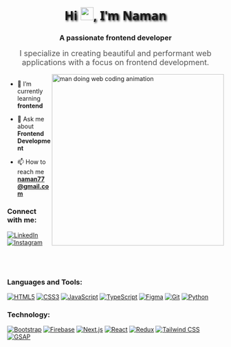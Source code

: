 <h1 align="center" style="font-family: 'Segoe UI', Tahoma, Geneva, Verdana, sans-serif; text-shadow: 2px 2px 4px #000000;">
  Hi <img src="https://media.giphy.com/media/hvRJCLFzcasrR4ia7z/giphy.gif" width="30px" alt="waving hand" />, I'm Naman
</h1>
<h3 align="center">A passionate frontend developer</h3>

<p align="center" style="font-size: 18px; max-width: 700px; margin: auto; color: #555;">
  I specialize in creating beautiful and performant web applications with a focus on frontend development.
</p>

<br>

<img align="right" alt="man doing web coding animation" width="400" src="https://t3.ftcdn.net/jpg/06/01/17/18/360_F_601171827_GwbDHEuhisbGFXRfIpXFhtf7wAvsbLut.jpg" /> 

- 🌱 I’m currently learning <b>frontend</b>

- 💬 Ask me about <b>Frontend Development</b>

- 📫 How to reach me <b>naman77@gmail.com</b>

<h3 align="left">Connect with me:</h3>
<p align="left">
  <a href="" target="_blank" rel="noreferrer" style="margin-right: 10px;">
    <img src="https://img.shields.io/badge/LinkedIn-0A66C2?style=for-the-badge&logo=linkedin&logoColor=white&shadow=1" alt="LinkedIn" />
  </a>
  <a href="" target="_blank" rel="noreferrer" style="margin-right: 10px;">
    <img src="https://img.shields.io/badge/Instagram-E4405F?style=for-the-badge&logo=instagram&logoColor=white&shadow=1" alt="Instagram" />
  </a>
 

<br>
<br>
<br>
<br>


<h3 align="left">Languages and Tools:</h3>
<p align="left">
  <a href="https://www.w3.org/html/" target="_blank" rel="noreferrer"><img src="https://img.shields.io/badge/HTML5-E34F26?style=for-the-badge&logo=html5&logoColor=white&shadow=1" alt="HTML5" /></a>
  <a href="https://www.w3schools.com/css/" target="_blank" rel="noreferrer"><img src="https://img.shields.io/badge/CSS3-1572B6?style=for-the-badge&logo=css3&logoColor=white&shadow=1" alt="CSS3" /></a>
  <a href="https://developer.mozilla.org/en-US/docs/Web/JavaScript" target="_blank" rel="noreferrer"><img src="https://img.shields.io/badge/JavaScript-F7DF1E?style=for-the-badge&logo=javascript&logoColor=black&shadow=1" alt="JavaScript" /></a>
  <a href="https://www.typescriptlang.org/" target="_blank" rel="noreferrer"><img src="https://img.shields.io/badge/TypeScript-3178C6?style=for-the-badge&logo=typescript&logoColor=white&shadow=1" alt="TypeScript" /></a>
  <a href="https://www.figma.com/" target="_blank" rel="noreferrer"><img src="https://img.shields.io/badge/Figma-F24E1E?style=for-the-badge&logo=figma&logoColor=white&shadow=1" alt="Figma" /></a>
  <a href="https://git-scm.com/" target="_blank" rel="noreferrer"><img src="https://img.shields.io/badge/Git-F05032?style=for-the-badge&logo=git&logoColor=white&shadow=1" alt="Git" /></a>
  <a href="https://www.python.org" target="_blank" rel="noreferrer"><img src="https://img.shields.io/badge/Python-3776AB?style=for-the-badge&logo=python&logoColor=white&shadow=1" alt="Python" /></a>
</p>

<h3 align="left">Technology:</h3>
<p align="left">
  <a href="https://getbootstrap.com" target="_blank" rel="noreferrer"><img src="https://img.shields.io/badge/Bootstrap-563D7C?style=for-the-badge&logo=bootstrap&logoColor=white&shadow=1" alt="Bootstrap" /></a>
  <a href="https://firebase.google.com/" target="_blank" rel="noreferrer"><img src="https://img.shields.io/badge/Firebase-FFCA28?style=for-the-badge&logo=firebase&logoColor=black&shadow=1" alt="Firebase" /></a>
  <a href="https://nextjs.org/" target="_blank" rel="noreferrer"><img src="https://img.shields.io/badge/Next.js-000000?style=for-the-badge&logo=next.js&logoColor=white&shadow=1" alt="Next.js" /></a>
  <a href="https://reactjs.org/" target="_blank" rel="noreferrer"><img src="https://img.shields.io/badge/React-61DAFB?style=for-the-badge&logo=react&logoColor=black&shadow=1" alt="React" /></a>
  <a href="https://redux.js.org" target="_blank" rel="noreferrer"><img src="https://img.shields.io/badge/Redux-764ABC?style=for-the-badge&logo=redux&logoColor=white&shadow=1" alt="Redux" /></a>
  <a href="https://tailwindcss.com/" target="_blank" rel="noreferrer"><img src="https://img.shields.io/badge/Tailwind_CSS-06B6D4?style=for-the-badge&logo=tailwind-css&logoColor=white&shadow=1" alt="Tailwind CSS" /></a>
  <a href="https://greensock.com/gsap/" target="_blank" rel="noreferrer"><img src="https://img.shields.io/badge/GSAP-88CE02?style=for-the-badge&logo=greensock&logoColor=white&shadow=1" alt="GSAP" /></a>
</p>
